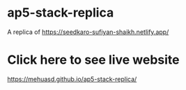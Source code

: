 # ap5-stack-replica
A replica of https://seedkaro-sufiyan-shaikh.netlify.app/
# Click here to see live website 
https://mehuasd.github.io/ap5-stack-replica/
